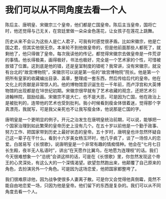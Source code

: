 # 我们可以从不同角度去看一个人

陈后主、唐明皇、宋徽宗三个皇帝，他们都是亡国皇帝。陈后主当皇帝，国将亡时，他还觉得与己无关，在宫廷里做一朵朵金色莲花，让女孩子在莲花上跳舞。 

历史从来不会认为这些人是仁人君子，可我有时感觉很矛盾。比如宋徽宗，他是亡国之君，但其实他很无奈。本来轮不到他做皇帝的，但是他前面那些人都死了，就剩他了，他只得做了皇帝。每次我读他的传记，都觉得宋徽宗去做皇帝是一件荒谬的事情。他长得极美，画得极好，书法也极好，完全是一个艺术家的个性，可惜被放错了位置。这到底是他的错，还是皇室制度的错呢？我常讲，没有宋徽宗，就没有台北的“故宫博物院”，宋徽宗可以说是第一任的“故宫博物院”院长。他是第一个把所有皇家的收藏编出目录、盖章，整理成一套东西，然后传给后代的皇帝。他在文化上的贡献是非常惊人的。他的博物馆意识诞生在一千年前，而卢浮宫和大英博物馆的出现都是在18世纪初期。宋徽宗很早就有了艺术收藏的观念，还把艺术引进翰林院，鼓励绘画。宋徽宗不是大仁，也不是大恶，可是因为亡国，他在政治上是被批判的，连带他的艺术也受到批判。我小时候看到瘦金体很着迷，觉得那个字真漂亮，我就写，可是我父亲死也不让我写瘦金体，他说那是亡国的字。 

唐明皇是一个更明显的例子。开元之治发生在唐明皇统治前期，可以说，能够把一个国家治理到如此繁荣的皇帝历史上没有几个。在五十岁以前他是一个勤于政事、努力工作、把国家带到历史上最好状态的皇帝。五十岁时，唐明皇也许忽然怀疑自己这一辈子在干什么，看到十六岁美女杨玉环时，他几乎疯了，谈了一场惊人的恋爱。白居易写《长恨歌》，说唐明皇是一个非常有趣的情痴情种。他会在“七月七日长生殿，夜半无人私语时”，讲出“在天愿作比翼鸟，在地愿为连理枝”的话。我们今天很难想象一个“总统”会讲这样的话，可是在《长恨歌》里，你忽然发现这个帝王的心灵深处，有这么大的一个深情渴望。欲望忽然跑出来，他颠覆了自己原来的角色，去扮演另外一个角色。可是因为这场恋爱，他把国家都整垮了。 

我们很难原谅他，因为战争使很多人妻离子散。可是你又会觉得他真倒霉，竟然不能自由地恋爱一场，只因为他是皇帝。他们留下的东西是复杂的。我们可以从不同角度去看一个人。